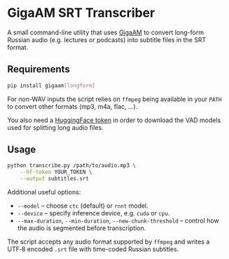 # GigaAM SRT Transcriber

A small command-line utility that uses [GigaAM](https://github.com/salute-developers/GigaAM)
to convert long-form Russian audio (e.g. lectures or podcasts) into subtitle files in the
SRT format.

## Requirements

```bash
pip install gigaam[longform]
```

For non-WAV inputs the script relies on `ffmpeg` being available in your `PATH` to
convert other formats (mp3, m4a, flac, ...).

You also need a [HuggingFace token](https://huggingface.co/docs/hub/security-tokens) in
order to download the VAD models used for splitting long audio files.

## Usage

```bash
python transcribe.py /path/to/audio.mp3 \
    --hf-token YOUR_TOKEN \
    --output subtitles.srt
```

Additional useful options:

* `--model` – choose `ctc` (default) or `rnnt` model.
* `--device` – specify inference device, e.g. `cuda` or `cpu`.
* `--max-duration`, `--min-duration`, `--new-chunk-threshold` – control how the audio is
  segmented before transcription.

The script accepts any audio format supported by `ffmpeg` and writes a UTF‑8 encoded
`.srt` file with time-coded Russian subtitles.
